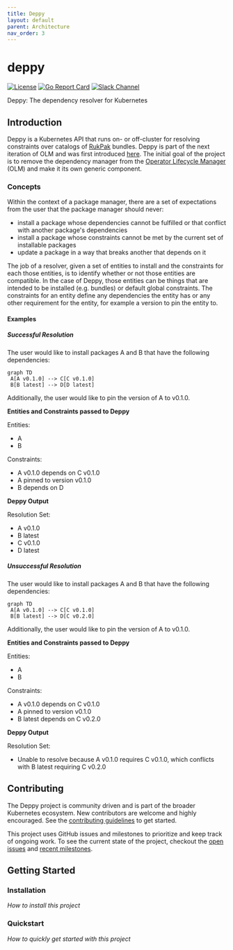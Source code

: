 ```yaml
---
title: Deppy
layout: default
parent: Architecture
nav_order: 3
---
```

# deppy

[![License](http://img.shields.io/:license-apache-blue.svg)](http://www.apache.org/licenses/LICENSE-2.0.html)
[![Go Report Card](https://goreportcard.com/badge/github.com/operator-framework/deppy)](https://goreportcard.com/report/github.com/operator-framework/deppy)
[![Slack Channel](https://img.shields.io/badge/chat-4A154B?logo=slack&logoColor=white "Slack Channel")](https://kubernetes.slack.com/archives/C038B7MF75M)

Deppy: The dependency resolver for Kubernetes

## Introduction

Deppy is a Kubernetes API that runs on- or off-cluster for resolving constraints over catalogs of
[RukPak](https://github.com/operator-framework/rukpak) bundles.
Deppy is part of the next iteration of OLM and was first introduced
[here](https://hackmd.io/upiNuoeJTwqNKQJCVMZADw).
The initial goal of the project is to remove the dependency manager from the
[Operator Lifecycle Manager](https://github.com/operator-framework/operator-lifecycle-manager)
(OLM) and make it its own generic component.

### Concepts

Within the context of a package manager, there are a set of expectations from the
user that the package manager should never:

- install a package whose dependencies cannot be fulfilled or that conflict with
another package's dependencies
- install a package whose constraints cannot be met by the current set of installable packages
- update a package in a way that breaks another that depends on it

The job of a resolver, given a set of entities to install and the constraints for
each those entities, is to identify whether or not those entities are compatible.
In the case of Deppy, those entities can be things that are intended to be installed
(e.g. bundles) or default global constraints. The constraints for an entity define any
dependencies the entity has or any other requirement for the entity, for example
a version to pin the entity to.

#### Examples

##### Successful Resolution

The user would like to install packages A and B that have the following dependencies:

```mermaid
graph TD
 A[A v0.1.0] --> C[C v0.1.0]
 B[B latest] --> D[D latest]
```

Additionally, the user would like to pin the version of A to v0.1.0.

**Entities and Constraints passed to Deppy**

Entities:

- A
- B

Constraints:

- A v0.1.0 depends on C v0.1.0
- A pinned to version v0.1.0
- B depends on D

**Deppy Output**

Resolution Set:

- A v0.1.0
- B latest
- C v0.1.0
- D latest

##### Unsuccessful Resolution

The user would like to install packages A and B that have the following dependencies:

```mermaid
graph TD
 A[A v0.1.0] --> C[C v0.1.0]
 B[B latest] --> D[C v0.2.0]
```

Additionally, the user would like to pin the version of A to v0.1.0.

**Entities and Constraints passed to Deppy**

Entities:

- A
- B

Constraints:

- A v0.1.0 depends on C v0.1.0
- A pinned to version v0.1.0
- B latest depends on C v0.2.0

**Deppy Output**

Resolution Set:

- Unable to resolve because A v0.1.0 requires C v0.1.0, which conflicts with
B latest requiring C v0.2.0

## Contributing

The Deppy project is community driven and is part of the broader
Kubernetes ecosystem. New contributors are welcome and
highly encouraged. See the [contributing guidelines](CONTRIBUTING.md) to get started.

This project uses GitHub issues and milestones to prioritize and keep track of
ongoing work. To see the current state of the project, checkout the
[open issues](https://github.com/operator-framework/deppy/issues) and
[recent milestones](https://github.com/operator-framework/deppy/milestones).

## Getting Started

### Installation

*How to install this project*

### Quickstart

*How to quickly get started with this project*
